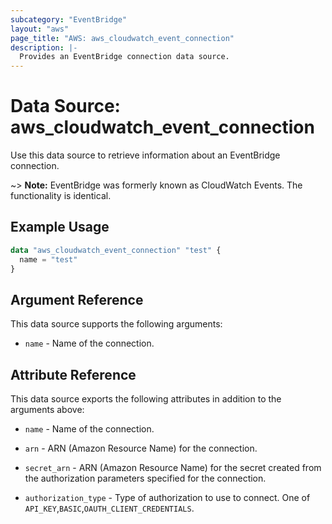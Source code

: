```yaml
---
subcategory: "EventBridge"
layout: "aws"
page_title: "AWS: aws_cloudwatch_event_connection"
description: |-
  Provides an EventBridge connection data source.
---
```


# Data Source: aws_cloudwatch_event_connection

Use this data source to retrieve information about an EventBridge connection.

~> **Note:** EventBridge was formerly known as CloudWatch Events. The functionality is identical.

## Example Usage

```terraform
data "aws_cloudwatch_event_connection" "test" {
  name = "test"
}
```

## Argument Reference

This data source supports the following arguments:

* `name` - Name of the connection.

## Attribute Reference

This data source exports the following attributes in addition to the arguments above:

* `name` - Name of the connection.

* `arn` - ARN (Amazon Resource Name) for the connection.

* `secret_arn` - ARN (Amazon Resource Name) for the secret created from the authorization parameters specified for the connection.

* `authorization_type` - Type of authorization to use to connect. One of `API_KEY`,`BASIC`,`OAUTH_CLIENT_CREDENTIALS`.
